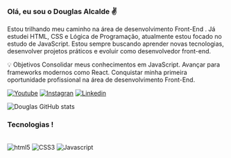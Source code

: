 ### Olá, eu sou o Douglas Alcalde ✌️
Estou trilhando meu caminho na área de desenvolvimento Front-End .
Já estudei HTML, CSS e Lógica de Programação, atualmente estou focado no estudo de JavaScript.
Estou sempre buscando aprender novas tecnologias, desenvolver projetos práticos e evoluir como desenvolvedor front-end.

💡 Objetivos
Consolidar meus conhecimentos em JavaScript.
Avançar para frameworks modernos como React.
Conquistar minha primeira oportunidade profissional na área de desenvolvimento Front-End.

[![Youtube](https://img.shields.io/badge/YouTube-FF0000?style=for-the-badge&logo=youtube&logoColor=white)](https://www.youtube.com/channel/UC6E5H8XIae0l1FFlcSyaBGg)
[![Instagran](https://img.shields.io/badge/Instagram-E4405F?style=for-the-badge&logo=instagram&logoColor=white)](https://www.instagram.com/douglasalcalde/)
[![Linkedin](https://img.shields.io/badge/LinkedIn-0077B5?style=for-the-badge&logo=linkedin&logoColor=white)](https://www.linkedin.com/in/douglas-alcalde-66a893259/)

![Douglas GitHub stats](https://github-readme-stats.vercel.app/api?username=DouglasAlcalde9&show_icons=true&theme=radical)

### Tecnologias !

<div style="display: inline_block"><br/> 
<img aling="center" alt="html5" src="https://img.shields.io/badge/HTML5-E34F26?style=for-the-badge&logo=html5&logoColor=white"/>
<img aling="center" alt="CSS3" src="https://img.shields.io/badge/CSS3-1572B6?style=for-the-badge&logo=css3&logoColor=white"/>
<img aling="center" alt="Javascript" src="https://img.shields.io/badge/JavaScript-F7DF1E?style=for-the-badge&logo=javascript&logoColor=black"/>
</div>



 
